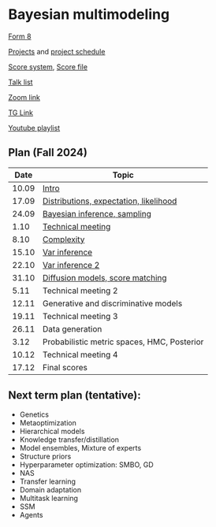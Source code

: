 # Bayesian multimodeling
[Form 8](https://docs.google.com/forms/d/e/1FAIpQLSdSedZdKrI1n5xlZR-0cXmXKFqWTg5xkAlcKwtlJZnYD-tWWQ/viewform?usp=sf_link)

[Projects](projects.md) and [project schedule](project_schedule.md)

[Score system](eval.md), [Score file](https://disk.yandex.ru/i/TjMaAUKU85TqRQ)

[Talk list](talks.md)

[Zoom link](https://m1p.org/go_zoom2)

[TG Link](https://t.me/+XwE8i4hw5DY2MTUy)

[Youtube playlist](https://www.youtube.com/playlist?list=PLk4h7dmY2eYH7TR9DDkeXRw6s1tIY2_Kb)

## Plan (Fall 2024)
|Date|Topic|
| --- | --- |
| 10.09 | [Intro](slides/slides_0_intro.pdf) | 
| 17.09 | [Distributions, expectation, likelihood](slides/slides_1_distributions.pdf) | 
| 24.09 | [Bayesian inference, sampling](slides/slides_2_inference.pdf) | 
| 1.10 | [Technical meeting](slides/tm1.pdf)  | 
| 8.10 | [Complexity](slides/slides_3_complexity.pdf)  | 
| 15.10 | [Var inference](slides/slides_4_var1.pdf)  | 
| 22.10 | [Var inference 2](slides/slides_5_var2.pdf)   | 
| 31.10 | [Diffusion models, score matching](slides/slides_6_dif.pdf)   | 
| 5.11 | Technical meeting 2 | 
| 12.11 | Generative and discriminative models  | 
| 19.11 | Technical meeting 3   | 
| 26.11 | Data generation  | 
| 3.12 | Probabilistic metric spaces, HMC, Posterior | 
| 10.12 | Technical meeting 4 | 
| 17.12 | Final scores  | 



## Next term plan (tentative):
* Genetics
* Metaoptimization
* Hierarchical models
* Knowledge transfer/distillation
* Model ensembles, Mixture of experts
* Structure priors
* Hyperparameter optimization: SMBO, GD
* NAS
* Transfer learning
* Domain adaptation
* Multitask learning
* SSM
* Agents

